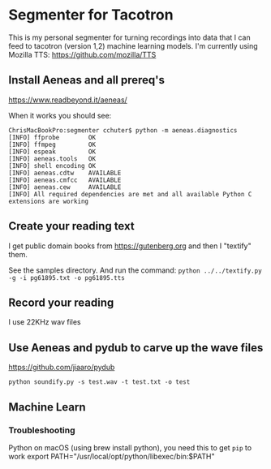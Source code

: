 # Segmenter for Tacotron
This is my personal segmenter for turning recordings into data that I can feed to tacotron (version 1,2) machine learning models. I'm currently using Mozilla TTS: https://github.com/mozilla/TTS

## Install Aeneas and all prereq's

https://www.readbeyond.it/aeneas/

When it works you should see:
```
ChrisMacBookPro:segmenter cchuter$ python -m aeneas.diagnostics
[INFO] ffprobe        OK
[INFO] ffmpeg         OK
[INFO] espeak         OK
[INFO] aeneas.tools   OK
[INFO] shell encoding OK
[INFO] aeneas.cdtw    AVAILABLE
[INFO] aeneas.cmfcc   AVAILABLE
[INFO] aeneas.cew     AVAILABLE
[INFO] All required dependencies are met and all available Python C extensions are working
```

## Create your reading text

I get public domain books from https://gutenberg.org and then I "textify" them.

See the samples directory. And run the command:
`python ../../textify.py -g -i pg61895.txt -o pg61895.tts`

## Record your reading

I use 22KHz wav files

## Use Aeneas and pydub to carve up the wave files

https://github.com/jiaaro/pydub

`python soundify.py -s test.wav -t test.txt -o test`

## Machine Learn

### Troubleshooting
Python on macOS (using brew install python), you need this to get `pip` to work
export PATH="/usr/local/opt/python/libexec/bin:$PATH"
